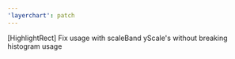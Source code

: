 ```yaml
---
'layerchart': patch
---
```


[HighlightRect] Fix usage with scaleBand yScale's without breaking histogram usage
